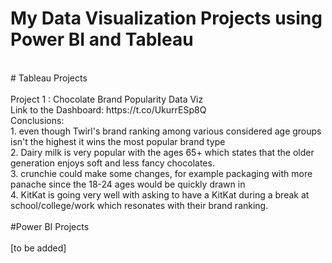 # My Data Visualization Projects using Power BI and Tableau <br>
<br>
# Tableau Projects <br><br>
Project 1 : Chocolate Brand Popularity Data Viz <br>
Link to the Dashboard: https://t.co/UkurrESp8Q   <br>
Conclusions: <br>
1. even though Twirl's brand ranking among various considered age groups isn't the highest it wins the most popular brand type <br>
2. Dairy milk is very popular with the ages 65+ which states that the older generation enjoys soft and less fancy chocolates. <br>
3. crunchie could make some changes, for example packaging with more panache since the 18-24 ages would be quickly drawn in <br>
4. KitKat is going very well with asking to have a KitKat during a break at school/college/work which resonates with their brand ranking. <br><br>
#Power BI Projects<br><br>
 [to be added]
